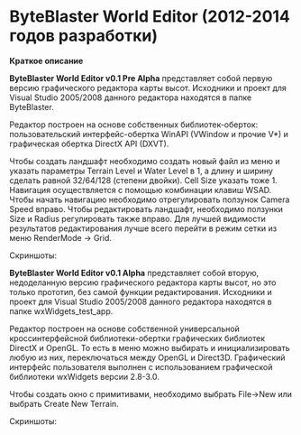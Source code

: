 # ByteBlaster World Editor (2012-2014 годов разработки)

**Краткое описание**

**ByteBlaster World Editor v0.1 Pre Alpha** представляет собой первую версию графического редактора карты высот.
Исходники и проект для Visual Studio 2005/2008 данного редактора находятся в папке ByteBlaster.

Редактор построен на основе собственных библиотек-оберток: пользовательский интерфейс-обертка WinAPI 
(VWindow и прочие V*) и графическая обертка DirectX API (DXVT).

Чтобы создать ландшафт необходимо создать новый файл из меню и указать параметры Terrain Level и Water Level в 1,
а длину и ширину сделать равной 32/64/128 (степени двойки). Cell Size указать тоже 1. Навигация осуществляется 
с помощью комбинации клавиш WSAD. Чтобы начать навигацию необходимо отрегулировать ползунок Camera Speed вправо.
Чтобы редактировать ландшафт, необходимо ползунки Size и Radius регулировать также вправо. Для лучшей видимости
результатов редактирования лучше всего перейти в режим сетки из меню RenderMode -> Grid. 

Скриншоты:

**ByteBlaster World Editor v0.1 Alpha** представляет собой вторую, недоделанную версию графического редактора
карты высот, но это только прототип, без самой функции редактирования.
Исходники и проект для Visual Studio 2005/2008 данного редактора находятся в папке wxWidgets_test_app.

Редактор построен на основе собственной универсальной кроссинтерфейсной библиотеки-обертки графических 
библиотек DirectX и OpenGL. То есть в меню можно выбирать и инициализировать любую из них, переключаться
между OpenGL и Direct3D.
Графический интерфейс пользователя выполнен с использованием графической библиотеки wxWidgets версии 2.8-3.0.

Чтобы создать окно с примитивами, необходимо выбрать File->New или выбрать Create New Terrain.

Скриншоты:

